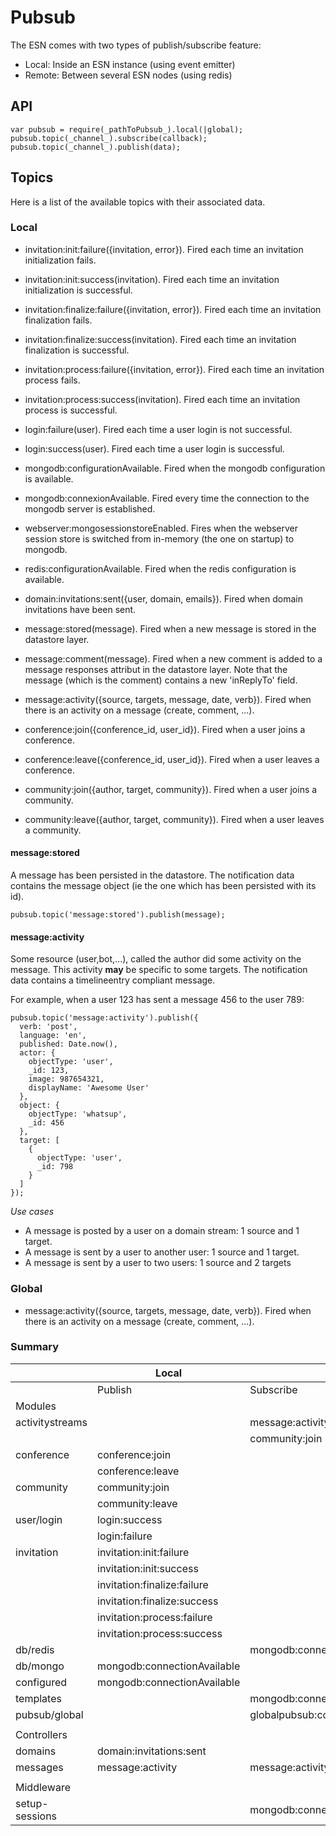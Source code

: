 # Pubsub

The ESN comes with two types of publish/subscribe feature:

- Local: Inside an ESN instance (using event emitter)
- Remote: Between several ESN nodes (using redis)

## API

    var pubsub = require(_pathToPubsub_).local(|global);
    pubsub.topic(_channel_).subscribe(callback);
    pubsub.topic(_channel_).publish(data);

## Topics

Here is a list of the available topics with their associated data.

### Local

- invitation:init:failure({invitation, error}). Fired each time an invitation initialization fails.
- invitation:init:success(invitation). Fired each time an invitation initialization is successful.
- invitation:finalize:failure({invitation, error}). Fired each time an invitation finalization fails.
- invitation:finalize:success(invitation). Fired each time an invitation finalization is successful.
- invitation:process:failure({invitation, error}). Fired each time an invitation process fails.
- invitation:process:success(invitation). Fired each time an invitation process is successful.

- login:failure(user). Fired each time a user login is not successful.
- login:success(user). Fired each time a user login is successful.

- mongodb:configurationAvailable. Fired when the mongodb configuration is available.
- mongodb:connexionAvailable. Fired every time the connection to the mongodb server is established.

- webserver:mongosessionstoreEnabled. Fires when the webserver session store is switched from in-memory (the one on startup) to mongodb.

- redis:configurationAvailable. Fired when the redis configuration is available.

- domain:invitations:sent({user, domain, emails}). Fired when domain invitations have been sent.

- message:stored(message). Fired when a new message is stored in the datastore layer.
- message:comment(message). Fired when a new comment is added to a message responses attribut in the datastore layer.
                            Note that the message (which is the comment) contains a new 'inReplyTo' field.
- message:activity({source, targets, message, date, verb}). Fired when there is an activity on a message (create, comment, ...).
- conference:join({conference_id, user_id}). Fired when a user joins a conference.
- conference:leave({conference_id, user_id}). Fired when a user leaves a conference.

- community:join({author, target, community}). Fired when a user joins a community.
- community:leave({author, target, community}). Fired when a user leaves a community.

#### message:stored

A message has been persisted in the datastore.
The notification data contains the message object (ie the one which has been persisted with its id).

    pubsub.topic('message:stored').publish(message);

#### message:activity

Some resource (user,bot,...), called the author did some activity on the message. This activity **may** be specific to some targets.
The notification data contains a timelineentry compliant message.

For example, when a user 123 has sent a message 456 to the user 789:

    pubsub.topic('message:activity').publish({
      verb: 'post',
      language: 'en',
      published: Date.now(),
      actor: {
        objectType: 'user',
        _id: 123,
        image: 987654321,
        displayName: 'Awesome User'
      },
      object: {
        objectType: 'whatsup',
        _id: 456
      },
      target: [
        {
          objectType: 'user',
          _id: 798
        }
      ]
    });

*Use cases*

- A message is posted by a user on a domain stream: 1 source and 1 target.
- A message is sent by a user to another user: 1 source and 1 target.
- A message is sent by a user to two users: 1 source and 2 targets

### Global

- message:activity({source, targets, message, date, verb}). Fired when there is an activity on a message (create, comment, ...).

### Summary

|                 | Local                       |                             | Global  |           | Notes |
|-----------------|-----------------------------|-----------------------------|---------|-----------|-------|
|                 | Publish                     | Subscribe                   | Publish | Subscribe |       |
| Modules         |                             |                             |         |           |       |
| activitystreams |                             | message:activity            |         |           |       |
|                 |                             | community:join              |         |           |       |
| conference      | conference:join             |                             |         |           |       |
|                 | conference:leave            |                             |         |           |       |
| community       | community:join              |                             |         |           |       |
|                 | community:leave             |                             |         |           |       |
| user/login      | login:success               |                             |         |           |       |
|                 | login:failure               |                             |         |           |       |
| invitation      | invitation:init:failure     |                             |         |           |       |
|                 | invitation:init:success     |                             |         |           |       |
|                 | invitation:finalize:failure |                             |         |           |       |
|                 | invitation:finalize:success |                             |         |           |       |
|                 | invitation:process:failure  |                             |         |           |       |
|                 | invitation:process:success  |                             |         |           |       |
| db/redis        |                             | mongodb:connectionAvailable |         |           |       |
| db/mongo        | mongodb:connectionAvailable |                             |         |           |       |
| configured      | mongodb:connectionAvailable |                             |         |           |       |
| templates       |                             | mongodb:connectionAvailable |         |           |       |
| pubsub/global   |                             | globalpubsub:config         |         |           |       |
|                 |                             |                             |         |           |       |
| Controllers     |                             |                             |         |           |       |
| domains         | domain:invitations:sent     |                             |         |           |       |
| messages        | message:activity            | message:activity            |         |           |       |
|                 |                             |                             |         |           |       |
| Middleware      |                             |                             |         |           |       |
| setup-sessions  |                             | mongodb:connectionAvailable |         |           |       |
